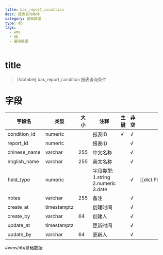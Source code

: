 ```yaml
---
title: bas_report_condition
desc: 报表查询条件
category: 基础数据
type: db
tags:
  - wms
  - db
  - 基础数据
---
```


# title
>[!dbtable] bas_report_condition
> 报表查询条件

# 字段
| 字段名 | 类型 | 大小 | 注释 | 主键 | 非空 | 关联 |
| --- | --- | --- | --- | --- | --- | --- |
| condition_id | numeric |  | 报表ID | √ | √ |  |
| report_id | numeric |  | 报表ID |  | √ |  |
| chinese_name | varchar | 255 | 中文名称 |  | √ |  |
| english_name | varchar | 255 | 英文名称 |  | √ |  |
| field_type | numeric |  | 字段类型: 1.string 2.numeric 3.date |  | √ | [[dict.FIELD_TYPE]] |
| notes | varchar | 255 | 备注 |  | √ |  |
| create_at | timestamptz |  | 创建时间 |  | √ |  |
| create_by | varchar | 64 | 创建人 |  | √ |  |
| update_at | timestamptz |  | 更新时间 |  | √ |  |
| update_by | varchar | 64 | 更新人 |  | √ |  |
#wms/db/基础数据
